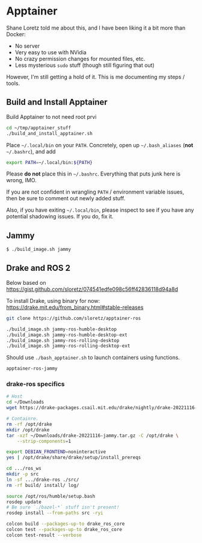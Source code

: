 # Apptainer

Shane Loretz told me about this, and I have been liking it a bit more than
Docker:

- No server
- Very easy to use with NVidia
- No crazy permission changes for mounted files, etc.
- Less mysterious `sudo` stuff (though still figuring that out)

However, I'm still getting a hold of it. This is me documenting my steps /
tools.

## Build and Install Apptainer

Build Apptainer to not need root prvi

```sh
cd ~/tmp/apptainer_stuff
./build_and_install_apptainer.sh
```

Place `~/.local/bin` on your `PATH`. Concretely, open up `~/.bash_aliases` (**not** `~/.bashrc`), and add

```sh
export PATH=~/.local/bin:${PATH}
```

Please **do not** place this in `~/.bashrc`. Everything that puts junk here is
wrong, IMO.

If you are not confident in wrangling `PATH` / environment variable issues,
then be sure to comment out newly added stuff.

Also, if you have exiting `~/.local/bin`, please inspect to see if you have any
potential shadowing issues. If you do, fix it.

## Jammy

```sh
$ ./build_image.sh jammy
```

## Drake and ROS 2

Below based on \
https://gist.github.com/sloretz/074541edfe098c56ff42836118d94a8d

To install Drake, using binary for now: \
https://drake.mit.edu/from_binary.html#stable-releases

```sh
git clone https://github.com/sloretz/apptainer-ros

./build_image.sh jammy-ros-humble-desktop
./build_image.sh jammy-ros-humble-desktop-ext
./build_image.sh jammy-ros-rolling-desktop
./build_image.sh jammy-ros-rolling-desktop-ext
```

Should use `./bash_apptainer.sh` to launch containers using functions.

```sh
apptainer-ros-jammy
```

### drake-ros specifics

```sh
# Host
cd ~/Downloads
wget https://drake-packages.csail.mit.edu/drake/nightly/drake-20221116-jammy.tar.gz

# Containre.
rm -rf /opt/drake
mkdir /opt/drake
tar -xzf ~/Downloads/drake-20221116-jammy.tar.gz -C /opt/drake \
    --strip-components=1

export DEBIAN_FRONTEND=noninteractive
yes | /opt/drake/share/drake/setup/install_prereqs

cd .../ros_ws
mkdir -p src
ln -sf .../drake-ros ./src/
rm -rf build/ install/ log/

source /opt/ros/humble/setup.bash
rosdep update
# Be sure `./bazel-*` stuff isn't present!
rosdep install --from-paths src -ryi

colcon build --packages-up-to drake_ros_core
colcon test --packages-up-to drake_ros_core
colcon test-result --verbose
```
